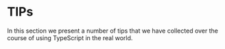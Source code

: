 # TIPs

In this section we present a number of tips that we have collected over the course of using TypeScript in the real world.

